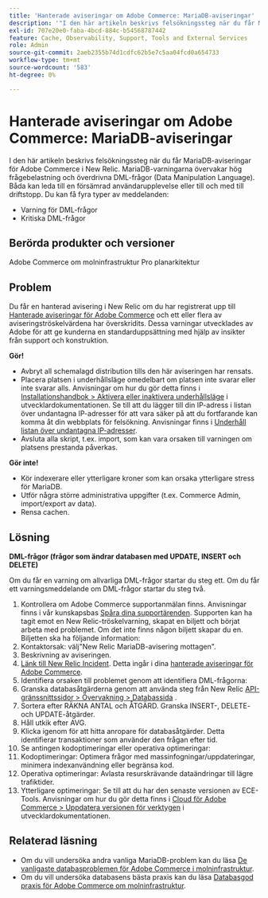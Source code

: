 ```yaml
---
title: 'Hanterade aviseringar om Adobe Commerce: MariaDB-aviseringar'
description: '"I den här artikeln beskrivs felsökningssteg när du får MariaDB-aviseringar för Adobe Commerce i New Relic. MariaDB-varningarna övervakar hög frågebelastning och överdrivna DML-frågor (Data Manipulation Language). Båda kan leda till en försämrad användarupplevelse eller till och med till driftstopp. Du kan få fyra typer av varningar:'''
exl-id: 707e20e0-faba-4bcd-884c-b54568787442
feature: Cache, Observability, Support, Tools and External Services
role: Admin
source-git-commit: 2aeb2355b74d1cdfc62b5e7c5aa04fcd0a654733
workflow-type: tm+mt
source-wordcount: '583'
ht-degree: 0%

---
```


# Hanterade aviseringar om Adobe Commerce: MariaDB-aviseringar

I den här artikeln beskrivs felsökningssteg när du får MariaDB-aviseringar för Adobe Commerce i New Relic. MariaDB-varningarna övervakar hög frågebelastning och överdrivna DML-frågor (Data Manipulation Language). Båda kan leda till en försämrad användarupplevelse eller till och med till driftstopp. Du kan få fyra typer av meddelanden:

* Varning för DML-frågor
* Kritiska DML-frågor

## **Berörda produkter och versioner**

Adobe Commerce om molninfrastruktur Pro planarkitektur

## Problem

Du får en hanterad avisering i New Relic om du har registrerat upp till [Hanterade aviseringar för Adobe Commerce](/help/support-tools/managed-alerts-for-adobe-commerce/managed-alerts-for-magento-commerce.md) och ett eller flera av aviseringströskelvärdena har överskridits. Dessa varningar utvecklades av Adobe för att ge kunderna en standarduppsättning med hjälp av insikter från support och konstruktion.

**Gör!**

* Avbryt all schemalagd distribution tills den här aviseringen har rensats.
* Placera platsen i underhållsläge omedelbart om platsen inte svarar eller inte svarar alls. Anvisningar om hur du gör detta finns i [Installationshandbok > Aktivera eller inaktivera underhållsläge](https://experienceleague.adobe.com/en/docs/commerce-operations/installation-guide/tutorials/maintenance-mode) i utvecklardokumentationen. Se till att du lägger till din IP-adress i listan över undantagna IP-adresser för att vara säker på att du fortfarande kan komma åt din webbplats för felsökning. Anvisningar finns i [Underhåll listan över undantagna IP-adresser](https://experienceleague.adobe.com/en/docs/commerce-operations/installation-guide/tutorials/maintenance-mode#instgde-cli-maint-exempt).
* Avsluta alla skript, t.ex. import, som kan vara orsaken till varningen om platsens prestanda påverkas.

**Gör inte!**

* Kör indexerare eller ytterligare kroner som kan orsaka ytterligare stress för MariaDB.
* Utför några större administrativa uppgifter (t.ex. Commerce Admin, import/export av data).
* Rensa cachen.

## Lösning

**DML-frågor (frågor som ändrar databasen med UPDATE, INSERT och DELETE)**

Om du får en varning om allvarliga DML-frågor startar du steg ett. Om du får ett varningsmeddelande om DML-frågor startar du steg två.

1. Kontrollera om Adobe Commerce supportanmälan finns. Anvisningar finns i vår kunskapsbas [Spåra dina supportärenden](/help/help-center-guide/help-center/magento-help-center-user-guide.md#track-tickets). Supporten kan ha tagit emot en New Relic-tröskelvarning, skapat en biljett och börjat arbeta med problemet. Om det inte finns någon biljett skapar du en. Biljetten ska ha följande information:
1. Kontaktorsak: välj&quot;New Relic MariaDB-avisering mottagen&quot;.
1. Beskrivning av aviseringen.
1. [Länk till New Relic Incident](https://docs.newrelic.com/docs/alerts-applied-intelligence/new-relic-alerts/alert-incidents/view-violation-event-details-incidents). Detta ingår i dina [hanterade aviseringar för Adobe Commerce](/help/support-tools/managed-alerts-for-adobe-commerce/managed-alerts-for-magento-commerce.md).
1. Identifiera orsaken till problemet genom att identifiera DML-frågorna:
1. Granska databasåtgärderna genom att använda steg från New Relic [API-gränssnittssidor > Övervakning > Databassida](https://docs.newrelic.com/docs/apm/apm-ui-pages/monitoring/databases-page-view-operations-throughput-response-time) .
1. Sortera efter RÄKNA ANTAL och ÅTGÄRD. Granska INSERT-, DELETE- och UPDATE-åtgärder.
1. Håll utkik efter AVG.
1. Klicka igenom för att hitta anropare för databasåtgärder. Detta identifierar transaktioner som använder den frågan efter tid.
1. Se antingen kodoptimeringar eller operativa optimeringar:
1. Kodoptimeringar: Optimera frågor med massinfogningar/uppdateringar, minimera indexanvändning eller begränsa kod.
1. Operativa optimeringar: Avlasta resurskrävande dataändringar till lägre trafiktider.
1. Ytterligare optimeringar: Se till att du har den senaste versionen av ECE-Tools. Anvisningar om hur du gör detta finns i [Cloud för Adobe Commerce > Uppdatera versionen för verktygen](https://experienceleague.adobe.com/en/docs/commerce-cloud-service/user-guide/dev-tools/ece-tools/update-package) i utvecklardokumentationen.

## Relaterad läsning

* Om du vill undersöka andra vanliga MariaDB-problem kan du läsa [De vanligaste databasproblemen för Adobe Commerce i molninfrastruktur](https://experienceleague.adobe.com/docs/commerce-operations/implementation-playbook/best-practices/maintenance/resolve-database-performance-issues.html).
* Om du vill undersöka databasens bästa praxis kan du läsa [Databasgod praxis för Adobe Commerce om molninfrastruktur](https://experienceleague.adobe.com/docs/commerce-operations/implementation-playbook/best-practices/planning/database-on-cloud.html).
